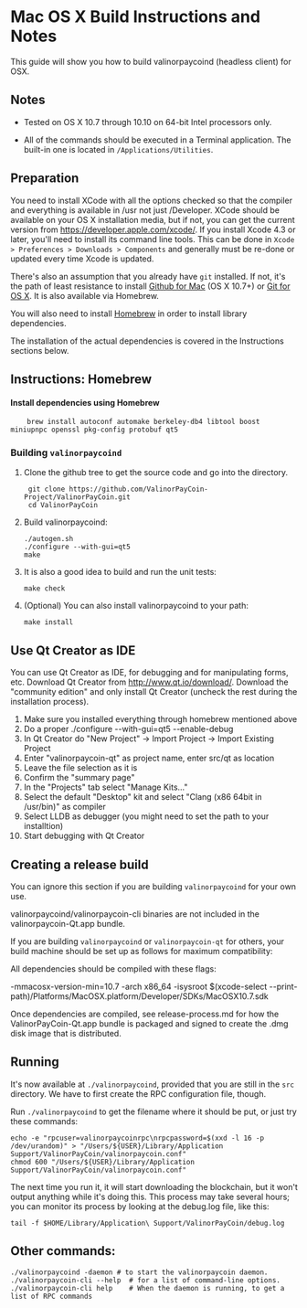 Mac OS X Build Instructions and Notes
====================================
This guide will show you how to build valinorpaycoind (headless client) for OSX.

Notes
-----

* Tested on OS X 10.7 through 10.10 on 64-bit Intel processors only.

* All of the commands should be executed in a Terminal application. The
built-in one is located in `/Applications/Utilities`.

Preparation
-----------

You need to install XCode with all the options checked so that the compiler
and everything is available in /usr not just /Developer. XCode should be
available on your OS X installation media, but if not, you can get the
current version from https://developer.apple.com/xcode/. If you install
Xcode 4.3 or later, you'll need to install its command line tools. This can
be done in `Xcode > Preferences > Downloads > Components` and generally must
be re-done or updated every time Xcode is updated.

There's also an assumption that you already have `git` installed. If
not, it's the path of least resistance to install [Github for Mac](https://mac.github.com/)
(OS X 10.7+) or
[Git for OS X](https://code.google.com/p/git-osx-installer/). It is also
available via Homebrew.

You will also need to install [Homebrew](http://brew.sh) in order to install library
dependencies.

The installation of the actual dependencies is covered in the Instructions
sections below.

Instructions: Homebrew
----------------------

#### Install dependencies using Homebrew

        brew install autoconf automake berkeley-db4 libtool boost miniupnpc openssl pkg-config protobuf qt5

### Building `valinorpaycoind`

1. Clone the github tree to get the source code and go into the directory.

        git clone https://github.com/ValinorPayCoin-Project/ValinorPayCoin.git
        cd ValinorPayCoin

2.  Build valinorpaycoind:

        ./autogen.sh
        ./configure --with-gui=qt5
        make

3.  It is also a good idea to build and run the unit tests:

        make check

4.  (Optional) You can also install valinorpaycoind to your path:

        make install

Use Qt Creator as IDE
------------------------
You can use Qt Creator as IDE, for debugging and for manipulating forms, etc.
Download Qt Creator from http://www.qt.io/download/. Download the "community edition" and only install Qt Creator (uncheck the rest during the installation process).

1. Make sure you installed everything through homebrew mentioned above
2. Do a proper ./configure --with-gui=qt5 --enable-debug
3. In Qt Creator do "New Project" -> Import Project -> Import Existing Project
4. Enter "valinorpaycoin-qt" as project name, enter src/qt as location
5. Leave the file selection as it is
6. Confirm the "summary page"
7. In the "Projects" tab select "Manage Kits..."
8. Select the default "Desktop" kit and select "Clang (x86 64bit in /usr/bin)" as compiler
9. Select LLDB as debugger (you might need to set the path to your installtion)
10. Start debugging with Qt Creator

Creating a release build
------------------------
You can ignore this section if you are building `valinorpaycoind` for your own use.

valinorpaycoind/valinorpaycoin-cli binaries are not included in the valinorpaycoin-Qt.app bundle.

If you are building `valinorpaycoind` or `valinorpaycoin-qt` for others, your build machine should be set up
as follows for maximum compatibility:

All dependencies should be compiled with these flags:

 -mmacosx-version-min=10.7
 -arch x86_64
 -isysroot $(xcode-select --print-path)/Platforms/MacOSX.platform/Developer/SDKs/MacOSX10.7.sdk

Once dependencies are compiled, see release-process.md for how the ValinorPayCoin-Qt.app
bundle is packaged and signed to create the .dmg disk image that is distributed.

Running
-------

It's now available at `./valinorpaycoind`, provided that you are still in the `src`
directory. We have to first create the RPC configuration file, though.

Run `./valinorpaycoind` to get the filename where it should be put, or just try these
commands:

    echo -e "rpcuser=valinorpaycoinrpc\nrpcpassword=$(xxd -l 16 -p /dev/urandom)" > "/Users/${USER}/Library/Application Support/ValinorPayCoin/valinorpaycoin.conf"
    chmod 600 "/Users/${USER}/Library/Application Support/ValinorPayCoin/valinorpaycoin.conf"

The next time you run it, it will start downloading the blockchain, but it won't
output anything while it's doing this. This process may take several hours;
you can monitor its process by looking at the debug.log file, like this:

    tail -f $HOME/Library/Application\ Support/ValinorPayCoin/debug.log

Other commands:
-------

    ./valinorpaycoind -daemon # to start the valinorpaycoin daemon.
    ./valinorpaycoin-cli --help  # for a list of command-line options.
    ./valinorpaycoin-cli help    # When the daemon is running, to get a list of RPC commands
